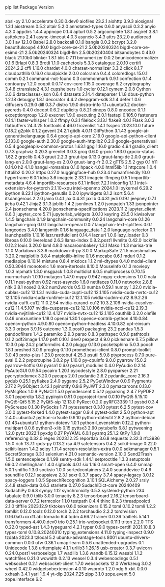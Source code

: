 pip list
Package                      Version
---------------------------- ------------------
absl-py                      2.1.0
accelerate                   0.30.0.dev0
aiofiles                     23.2.1
aiohttp                      3.9.3
aiosignal                    1.3.1
aiostream                    0.5.2
altair                       5.2.0
annotated-types              0.6.0
anyascii                     0.3.2
anyio                        4.3.0
appdirs                      1.4.4
appnope                      0.1.4
apturl                       0.5.2
argcomplete                  1.8.1
asgiref                      3.8.1
asttokens                    2.4.1
async-timeout                4.0.3
asyncio                      3.4.3
attrs                        23.2.0
audioread                    3.0.1
av                           12.1.0
Babel                        2.8.0
backcall                     0.1.0
bangla                       0.0.2
bcrypt                       3.2.0
beautifulsoup4               4.10.0
bigdl-core-xe-21             2.5.0b20240324
bigdl-core-xe-esimd-21       2.5.0b20240324
bigdl-llm                    2.5.0b20240404
bitsandbytes                 0.43.0
black                        21.10b0
blinker                      1.8.1
blis                         0.7.11
bnnumerizer                  0.0.2
bnunicodenormalizer          0.1.6
Brlapi                       0.8.3
Brotli                       1.1.0
cachetools                   5.3.3
catalogue                    2.0.10
certifi                      2024.2.2
cffi                         1.16.0
chardet                      4.0.0
charset-normalizer           3.3.2
click                        8.1.7
cloudpathlib                 0.16.0
cloudpickle                  2.0.0
colorama                     0.4.4
coloredlogs                  15.0.1
comm                         0.2.1
command-not-found            0.3
commonmark                   0.9.1
confection                   0.1.4
contourpy                    1.2.0
coqpit                       0.0.17
cov-core                     1.15.0
coverage                     6.2
cryptography                 3.4.8
ctranslate2                  4.3.1
cupshelpers                  1.0
cycler                       0.12.1
cymem                        2.0.8
Cython                       3.0.6
dataclasses-json             0.6.4
datasets                     2.14.4
dateparser                   1.1.8
dbus-python                  1.2.18
debugpy                      1.8.1
decorator                    4.4.2
deepgram-sdk                 3.1.4
defer                        1.0.6
diffusers                    0.29.0
dill                         0.3.7
distro                       1.9.0
distro-info                  1.1+ubuntu0.2
docker-pycreds               0.4.0
docopt                       0.6.2
duplicity                    0.8.21
einops                       0.8.0
encodec                      0.1.1
exceptiongroup               1.2.0
execnet                      1.9.0
executing                    2.0.1
fastapi                      0.105.0
fasteners                    0.14.1
faster-whisper               1.0.2
ffmpy                        0.3.1
filelock                     3.13.1
flake8                       4.0.1
Flask                        3.0.3
flatbuffers                  24.3.25
fonttools                    4.46.0
frozenlist                   1.4.1
fsspec                       2023.10.0
future                       0.18.2
g2pkk                        0.1.2
gevent                       24.2.1
gitdb                        4.0.11
GitPython                    3.1.43
google-ai-generativelanguage 0.6.4
google-api-core              2.19.0
google-api-python-client     2.133.0
google-auth                  2.30.0
google-auth-httplib2         0.2.0
google-generativeai          0.5.4
googleapis-common-protos     1.63.1
gpg                          1.16.0
gradio                       4.9.1
gradio_client                0.7.3
graphviz                     0.20.3
greenlet                     3.0.3
groq                         0.6.0
grpcio                       1.63.0
grpcio-status                1.62.2
grpclib                      0.4.3
gruut                        2.2.3
gruut-ipa                    0.13.0
gruut-lang-de                2.0.0
gruut-lang-en                2.0.0
gruut-lang-es                2.0.0
gruut-lang-fr                2.0.2
gTTS                         2.5.2
gyp                          0.1
h11                          0.14.0
h2                           4.1.0
hangul-romanize              0.1.0
hpack                        4.0.0
html5lib                     1.1
httpcore                     1.0.4
httplib2                     0.20.2
httpx                        0.27.0
huggingface-hub              0.23.4
humanfriendly                10.0
hyperframe                   6.0.1
idna                         3.6
imageio                      2.33.1
imageio-ffmpeg               0.5.1
importlib-metadata           4.6.4
importlib-resources          6.1.1
inflect                      7.2.1
iniconfig                    1.1.1
intel-extension-for-pytorch  2.1.10+xpu
intel-openmp                 2024.1.0
ipykernel                    6.29.2
ipython                      8.22.1
ipython-genutils             0.2.0
ipywidgets                   8.1.2
isort                        5.6.4
itsdangerous                 2.2.0
jamo                         0.4.1
jax                          0.4.31
jaxlib                       0.4.31
jedi                         0.19.1
jeepney                      0.7.1
jieba                        0.42.1
Jinja2                       3.1.3
joblib                       1.4.2
jsonlines                    1.2.0
jsonpatch                    1.33
jsonpointer                  2.4
jsonschema                   4.20.0
jsonschema-specifications    2023.11.2
jupyter_client               8.6.0
jupyter_core                 5.7.1
jupyterlab_widgets           3.0.10
keyring                      23.5.0
kiwisolver                   1.4.5
langchain                    0.1.9
langchain-community          0.0.24
langchain-core               0.1.26
langchain-groq               0.0.1
langchain-openai             0.0.7
langchain-text-splitters     0.0.1
langcodes                    3.4.0
langsmith                    0.1.6
language_data                1.2.0
language-selector            0.1
launchpadlib                 1.10.16
lazr.restfulclient           0.14.4
lazr.uri                     1.0.6
lazy_loader                  0.3
librosa                      0.10.0
livereload                   2.6.3
llama-index                  0.8.2.post1
llvmlite                     0.42.0
lockfile                     0.12.2
louis                        3.20.0
lxml                         4.8.0
macaroonbakery               1.3.1
Mako                         1.1.3
marisa-trie                  1.1.0
Markdown                     3.3.6
markdown-it-py               3.0.0
MarkupSafe                   2.1.5
marshmallow                  3.20.2
matplotlib                   3.8.4
matplotlib-inline            0.1.6
mccabe                       0.6.1
mdurl                        0.1.2
mediapipe                    0.10.14
mistune                      0.8.4
mkdocs                       1.1.2
ml-dtypes                    0.4.0
modal-client                 0.50.3044
monotonic                    1.6
more-itertools               8.10.0
MouseInfo                    0.1.3
moviepy                      1.0.3
mpmath                       1.3.0
msgpack                      1.0.8
multidict                    6.0.5
multiprocess                 0.70.15
murmurhash                   1.0.10
mutagen                      1.47.0
mypy                         0.942
mypy-extensions              1.0.0
nala                         0.11.1
neat-python                  0.92
nest-asyncio                 1.6.0
netifaces                    0.11.0
networkx                     2.8.8
nltk                         3.8.1
nose2                        0.9.2
num2words                    0.5.13
numba                        0.59.1
numpy                        1.22.0
nvidia-cublas-cu12           12.1.3.1
nvidia-cuda-cupti-cu12       12.1.105
nvidia-cuda-nvrtc-cu12       12.1.105
nvidia-cuda-runtime-cu12     12.1.105
nvidia-cudnn-cu12            8.9.2.26
nvidia-cufft-cu12            11.0.2.54
nvidia-curand-cu12           10.3.2.106
nvidia-cusolver-cu12         11.4.5.107
nvidia-cusparse-cu12         12.1.0.106
nvidia-nccl-cu12             2.19.3
nvidia-nvjitlink-cu12        12.4.127
nvidia-nvtx-cu12             12.1.105
oauthlib                     3.2.0
olefile                      0.46
onnxruntime                  1.18.0
openai                       1.30.1
opencv-contrib-python        4.10.0.84
opencv-python                4.9.0.80
opencv-python-headless       4.10.0.82
opt-einsum                   3.3.0
orjson                       3.9.15
outcome                      1.3.0.post0
packaging                    23.2
pandas                       1.5.3
pandocfilters                1.4.2
paramiko                     2.9.3
parso                        0.8.3
pathspec                     0.9.0
pathtools                    0.1.2
pdf2image                    1.17.0
peft                         0.10.1.dev0
pexpect                      4.9.0
pickleshare                  0.7.5
pillow                       10.3.0
pip                          24.2
platformdirs                 4.2.0
pluggy                       0.13.0
pocketsphinx                 5.0.3
pooch                        1.8.1
preshed                      3.0.9
proglog                      0.1.10
prometheus-client            0.8.0
prompt-toolkit               3.0.43
proto-plus                   1.23.0
protobuf                     4.25.3
psutil                       5.9.8
ptyprocess                   0.7.0
pure-eval                    0.2.2
pvporcupine                  3.0.2
py                           1.10.0
py-cpuinfo                   9.0.0
pyarrow                      15.0.2
pyarrow-hotfix               0.6
pyasn1                       0.6.0
pyasn1_modules               0.4.0
PyAudio                      0.2.14
PyAutoGUI                    0.9.54
pycairo                      1.20.1
pycodestyle                  2.8.0
pycparser                    2.21
pycryptodomex                3.20.0
pycups                       2.0.1
pydantic                     2.6.2
pydantic_core                2.16.3
pydub                        0.25.1
pyflakes                     2.4.0
pygame                       2.5.2
PyGetWindow                  0.0.9
Pygments                     2.17.2
PyGObject                    3.42.1
pyinotify                    0.9.6
PyJWT                        2.3.0
pymacaroons                  0.13.0
PyMsgBox                     1.0.9
PyNaCl                       1.5.0
pynndescent                  0.5.12
pyparsing                    2.4.7
PyPDF2                       3.0.1
pyperclip                    1.8.2
pypinyin                     0.51.0
pyproject-toml               0.0.10
PyQt5                        5.15.10
PyQt5-Qt5                    5.15.2
PyQt5-sip                    12.13.0
PyRect                       0.2.0
pyRFC3339                    1.1
pysbd                        0.3.4
PyScreeze                    0.1.30
PySocks                      1.7.1
pytesseract                  0.3.10
pytest                       6.2.5
pytest-cov                   3.0.0
pytest-forked                1.4.0
pytest-sugar                 0.9.4
pytest-xdist                 2.5.0
python-apt                   2.4.0+ubuntu2
python-crfsuite              0.9.10
python-dateutil              2.8.2
python-debian                0.1.43+ubuntu1.1
python-dotenv                1.0.1
python-Levenshtein           0.12.2
python-multipart             0.0.6
python3-xlib                 0.15
pyttsx3                      2.90
pytubefix                    6.8.1
pytweening                   1.2.0
pytz                         2022.1
pyxdg                        0.27
PyYAML                       6.0.1
pyzmq                        25.1.2
QtPy                         1.9.0
referencing                  0.32.0
regex                        2023.12.25
reportlab                    3.6.8
requests                     2.32.3
rfc3986                      1.5.0
rich                         13.7.1
rpds-py                      0.13.2
rsa                          4.9
safetensors                  0.4.2
scikit-image                 0.22.0
scikit-learn                 1.4.2
scipy                        1.11.4
screen-resolution-extra      0.0.0
sdkmanager                   0.5.1
SecretStorage                3.3.1
selenium                     4.21.0
semantic-version             2.10.0
Send2Trash                   1.5.0
sentencepiece                0.1.99
sentry-sdk                   1.44.1
setproctitle                 1.3.3
setuptools                   69.0.2
shellingham                  1.4.0
sigtools                     4.0.1
six                          1.16.0
smart-open                   6.4.0
smmap                        5.0.1
sniffio                      1.3.0
socksio                      1.0.0
sortedcontainers             2.4.0
sounddevice                  0.4.6
soundfile                    0.12.1
soupsieve                    2.3.1
soxr                         0.3.7
spacy                        3.7.4
spacy-legacy                 3.0.12
spacy-loggers                1.0.5
SpeechRecognition            3.10.1
SQLAlchemy                   2.0.27
srsly                        2.4.8
stack-data                   0.6.3
starlette                    0.27.0
SudachiDict-core             20240409
SudachiPy                    0.6.8
sympy                        1.12
synchronicity                0.5.3
systemd-python               234
tabulate                     0.9.0
tblib                        3.0.0
tenacity                     8.2.3
tensorboard                  2.16.2
tensorboard-data-server      0.7.2
termcolor                    1.1.0
testpath                     0.4.4
thinc                        8.2.3
threadpoolctl                2.1.0
tifffile                     2023.12.9
tiktoken                     0.6.0
tokenizers                   0.15.2
toml                         0.10.2
tomli                        1.2.2
tomlkit                      0.12.0
toolz                        0.12.0
torch                        2.2.2
torchaudio                   2.2.2
torchvision                  0.16.0a0+cxx11.abi
tornado                      6.4
tqdm                         4.66.2
trainer                      0.0.36
traitlets                    5.14.1
transformers                 4.40.0.dev0
trio                         0.25.1
trio-websocket               0.11.1
triton                       2.2.0
TTS                          0.22.0
typed-ast                    1.4.3
typeguard                    4.2.1
typer                        0.9.0
types-certifi                2021.10.8.3
types-toml                   0.10.8.20240310
typing_extensions            4.11.0
typing-inspect               0.9.0
tzdata                       2023.3
tzlocal                      5.2
ubuntu-advantage-tools       8001
ubuntu-drivers-common        0.0.0
ufw                          0.36.1
umap-learn                   0.5.6
unattended-upgrades          0.1
Unidecode                    1.3.8
uritemplate                  4.1.1
urllib3                      1.26.15
usb-creator                  0.3.7
uvicorn                      0.24.0.post1
verboselogs                  1.7
wadllib                      1.3.6
wandb                        0.15.12
wasabi                       1.1.2
watchfiles                   0.21.0
wcwidth                      0.2.13
weasel                       0.3.4
webencodings                 0.5.1
websocket                    0.2.1
websocket-client             1.7.0
websockets                   12.0
Werkzeug                     3.0.2
wheel                        0.42.0
widgetsnbextension           4.0.10
wsproto                      1.2.0
xdg                          5
xkit                         0.0.0
xxhash                       3.4.1
yarl                         1.9.4
yt-dlp                       2024.7.25
zipp                         3.1.0
zope.event                   5.0
zope.interface               6.2

